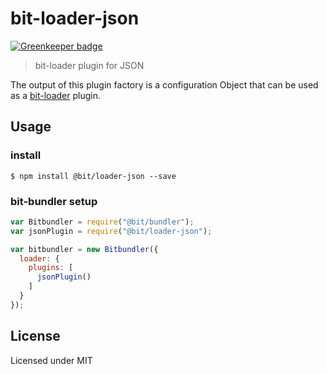 # bit-loader-json

[![Greenkeeper badge](https://badges.greenkeeper.io/MiguelCastillo/bit-loader-json.svg)](https://greenkeeper.io/)
> bit-loader plugin for JSON

The output of this plugin factory is a configuration Object that can be used as a [bit-loader](https://github.com/MiguelCastillo/bit-loader) plugin.

## Usage

### install

```
$ npm install @bit/loader-json --save
```

### bit-bundler setup

``` javascript
var Bitbundler = require("@bit/bundler");
var jsonPlugin = require("@bit/loader-json");

var bitbundler = new Bitbundler({
  loader: {
    plugins: [
      jsonPlugin()
    ]
  }
});
```

## License

Licensed under MIT
